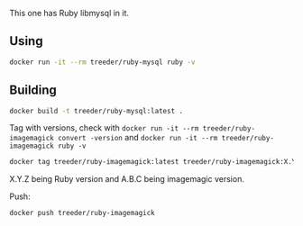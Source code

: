 This one has Ruby libmysql in it. 

## Using

```sh
docker run -it --rm treeder/ruby-mysql ruby -v
```

## Building

```sh
docker build -t treeder/ruby-mysql:latest .
```

Tag with versions, check with `docker run -it --rm treeder/ruby-imagemagick convert -version` and
`docker run -it --rm treeder/ruby-imagemagick ruby -v`

```sh
docker tag treeder/ruby-imagemagick:latest treeder/ruby-imagemagick:X.Y.Z-A.B.C
```

X.Y.Z being Ruby version and A.B.C being imagemagic version.


Push:

```sh
docker push treeder/ruby-imagemagick
```
